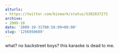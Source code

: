 ```yaml
---
alturls:
- https://twitter.com/bismark/status/5302837273
archive:
- 2009-10
date: '2009-10-31T00:58:09+00:00'
slug: '1256950689'
---
```


what? no backstreet boys? this karaoke is dead to me.

